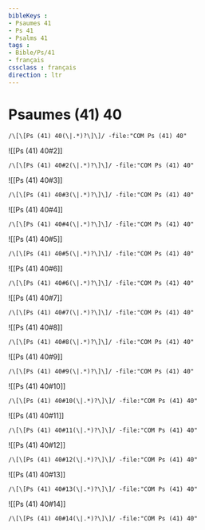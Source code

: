 ```yaml
---
bibleKeys : 
- Psaumes 41
- Ps 41
- Psalms 41
tags : 
- Bible/Ps/41
- français
cssclass : français
direction : ltr
---
```


# Psaumes (41) 40

```query
/\[\[Ps (41) 40(\|.*)?\]\]/ -file:"COM Ps (41) 40"
```



![[Ps (41) 40#2]]

```query
/\[\[Ps (41) 40#2(\|.*)?\]\]/ -file:"COM Ps (41) 40"
```

![[Ps (41) 40#3]]

```query
/\[\[Ps (41) 40#3(\|.*)?\]\]/ -file:"COM Ps (41) 40"
```

![[Ps (41) 40#4]]

```query
/\[\[Ps (41) 40#4(\|.*)?\]\]/ -file:"COM Ps (41) 40"
```

![[Ps (41) 40#5]]

```query
/\[\[Ps (41) 40#5(\|.*)?\]\]/ -file:"COM Ps (41) 40"
```

![[Ps (41) 40#6]]

```query
/\[\[Ps (41) 40#6(\|.*)?\]\]/ -file:"COM Ps (41) 40"
```

![[Ps (41) 40#7]]

```query
/\[\[Ps (41) 40#7(\|.*)?\]\]/ -file:"COM Ps (41) 40"
```

![[Ps (41) 40#8]]

```query
/\[\[Ps (41) 40#8(\|.*)?\]\]/ -file:"COM Ps (41) 40"
```

![[Ps (41) 40#9]]

```query
/\[\[Ps (41) 40#9(\|.*)?\]\]/ -file:"COM Ps (41) 40"
```

![[Ps (41) 40#10]]

```query
/\[\[Ps (41) 40#10(\|.*)?\]\]/ -file:"COM Ps (41) 40"
```

![[Ps (41) 40#11]]

```query
/\[\[Ps (41) 40#11(\|.*)?\]\]/ -file:"COM Ps (41) 40"
```

![[Ps (41) 40#12]]

```query
/\[\[Ps (41) 40#12(\|.*)?\]\]/ -file:"COM Ps (41) 40"
```

![[Ps (41) 40#13]]

```query
/\[\[Ps (41) 40#13(\|.*)?\]\]/ -file:"COM Ps (41) 40"
```

![[Ps (41) 40#14]]

```query
/\[\[Ps (41) 40#14(\|.*)?\]\]/ -file:"COM Ps (41) 40"
```

